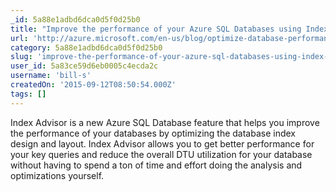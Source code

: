 ```yaml
---
_id: 5a88e1adbd6dca0d5f0d25b0
title: "Improve the performance of your Azure SQL Databases using Index Advisor"
url: 'http://azure.microsoft.com/en-us/blog/optimize-database-performance-using-index-advisor-7/'
category: 5a88e1adbd6dca0d5f0d25b0
slug: 'improve-the-performance-of-your-azure-sql-databases-using-index-advisor'
user_id: 5a83ce59d6eb0005c4ecda2c
username: 'bill-s'
createdOn: '2015-09-12T08:50:54.000Z'
tags: []
---
```


Index Advisor is a new Azure SQL Database feature that helps you improve the performance of your databases by optimizing the database index design and layout. Index Advisor allows you to get better performance for your key queries and reduce the overall DTU utilization for your database without having to spend a ton of time and effort doing the analysis and optimizations yourself.
